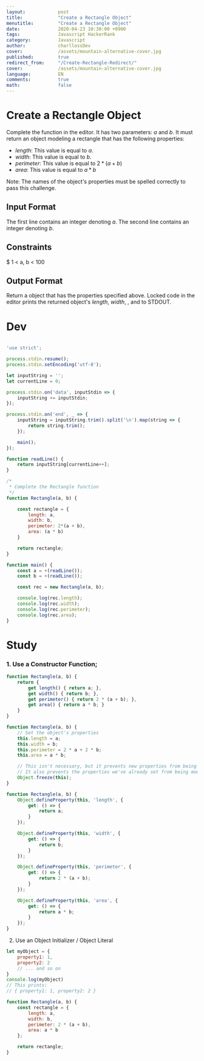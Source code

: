 ```yaml
---
layout:            post
title:             "Create a Rectangle Object"
menutitle:         "Create a Rectangle Object"
date:              2020-04-23 10:30:00 +0900
tags:              Javascript HackerRank
category:          Javascript
author:            charllossDev
cover:             /assets/mountain-alternative-cover.jpg
published:         true
redirect_from:     "/Create-Rectangle-Redirect/"
cover:             /assets/mountain-alternative-cover.jpg
language:          EN
comments:          true
math:			   false
---
```


# Create a Rectangle Object

Complete the function in the editor. It has two parameters: $a$ and $b$. It must return an object modeling a rectangle that has the following properties:

* $length$: This value is equal to $a$.
* $width$: This value is equal to $b$.
* $perimeter$: This value is equal to $2*(a + b)$
* $area$: This value is equal to $a * b$

Note: The names of the object's properties must be spelled correctly to pass this challenge.

## Input Format

The first line contains an integer denoting $a$.
The second line contains an integer denoting $b$.

## Constraints

$ 1 < a, b < 100

## Output Format

Return a object that has the properties specified above. Locked code in the editor prints the returned object's $length$, $width$, , and  to STDOUT.

# Dev
```js

'use strict';

process.stdin.resume();
process.stdin.setEncoding('utf-8');

let inputString = '';
let currentLine = 0;

process.stdin.on('data', inputStdin => {
    inputString += inputStdin;
});

process.stdin.on('end', _ => {
    inputString = inputString.trim().split('\n').map(string => {
        return string.trim();
    });

    main();    
});

function readLine() {
    return inputString[currentLine++];
}

/*
 * Complete the Rectangle function
 */
function Rectangle(a, b) {

    const rectangle = {
        length: a,
        width: b,
        perimeter: 2*(a + b),
        area: (a * b)
    }

    return rectangle;
}

function main() {
    const a = +(readLine());
    const b = +(readLine());

    const rec = new Rectangle(a, b);

    console.log(rec.length);
    console.log(rec.width);
    console.log(rec.perimeter);
    console.log(rec.area);
}
```


# Study

### 1. Use a Constructor Function;

```js
function Rectangle(a, b) {
    return {
        get length() { return a; },
        get width() { return b; },
        get perimeter() { return 2 * (a + b); },
        get area() { return a * b; }
    }
}
```

```js
function Rectangle(a, b) {
    // Set the object's properties
    this.length = a;
    this.width = b;
    this.perimeter = 2 * a + 2 * b;
    this.area = a * b;

    // This isn't necessary, but it prevents new properties from being added
    // It also prevents the properties we've already set from being modified
    Object.freeze(this);
}
```

```js
function Rectangle(a, b) {
    Object.defineProperty(this, 'length', {
        get: () => {
            return a;
        }
    });

    Object.defineProperty(this, 'width', {
        get: () => {
            return b;
        }
    });

    Object.defineProperty(this, 'perimeter', {
        get: () => {
            return 2 * (a + b);
        }
    });

    Object.defineProperty(this, 'area', {
        get: () => {
            return a * b;
        }
    });
}
```

2. Use an Object Initializer / Object Literal

```js
let myObject = {
    property1: 1,
    property2: 2
    // ... and so on
}
console.log(myObject)
// This prints:
// { property1: 1, property2: 2 }
```
```js
function Rectangle(a, b) {
    const rectangle = {
        length: a,
        width: b,
        perimeter: 2 * (a + b),
        area: a * b
    };

    return rectangle;
}
```
